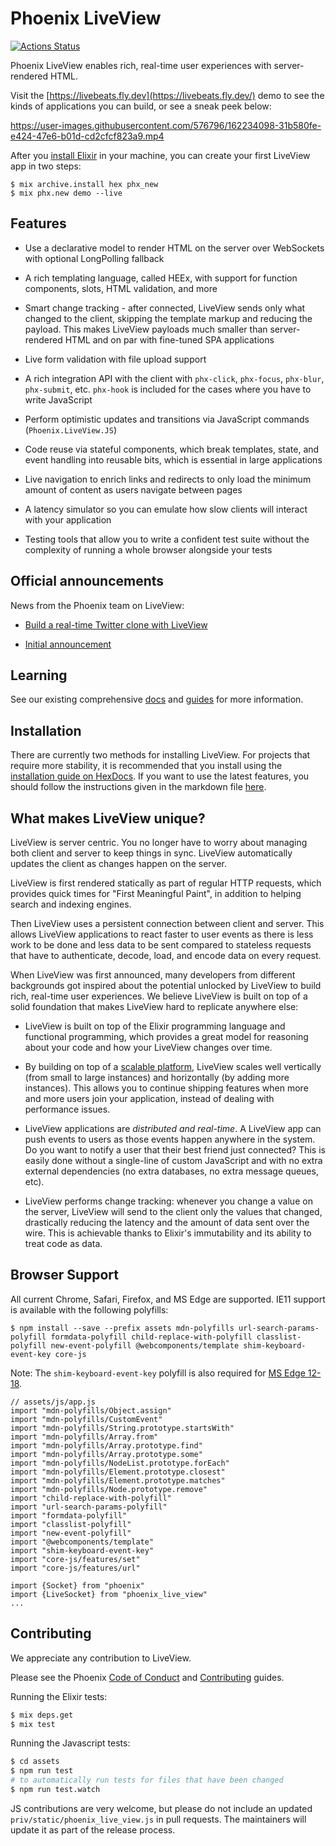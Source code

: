 # Phoenix LiveView

[![Actions Status](https://github.com/phoenixframework/phoenix_live_view/workflows/CI/badge.svg)](https://github.com/phoenixframework/phoenix_live_view/actions?query=workflow%3ACI)

Phoenix LiveView enables rich, real-time user experiences
with server-rendered HTML.

Visit the [https://livebeats.fly.dev](https://livebeats.fly.dev/) demo to see the kinds of applications
you can build, or see a sneak peek below:

https://user-images.githubusercontent.com/576796/162234098-31b580fe-e424-47e6-b01d-cd2cfcf823a9.mp4

After you [install Elixir](https://elixir-lang.org/install.html)
in your machine, you can create your first LiveView app in two
steps:

    $ mix archive.install hex phx_new
    $ mix phx.new demo --live

## Features

  * Use a declarative model to render HTML on the server
    over WebSockets with optional LongPolling fallback

  * A rich templating language, called HEEx, with support
    for function components, slots, HTML validation, and more

  * Smart change tracking - after connected, LiveView sends
    only what changed to the client, skipping the template
    markup and reducing the payload. This makes LiveView
    payloads much smaller than server-rendered HTML and on
    par with fine-tuned SPA applications

  * Live form validation with file upload support

  * A rich integration API with the client with `phx-click`,
    `phx-focus`, `phx-blur`, `phx-submit`, etc. `phx-hook` is
    included for the cases where you have to write JavaScript

  * Perform optimistic updates and transitions via JavaScript
    commands (`Phoenix.LiveView.JS`)

  * Code reuse via stateful components, which break templates,
    state, and event handling into reusable bits, which is essential
    in large applications

  * Live navigation to enrich links and redirects to only load the
    minimum amount of content as users navigate between pages

  * A latency simulator so you can emulate how slow clients will
    interact with your application

  * Testing tools that allow you to write a confident test suite
    without the complexity of running a whole browser alongside
    your tests

## Official announcements

News from the Phoenix team on LiveView:

  * [Build a real-time Twitter clone with LiveView](https://www.phoenixframework.org/blog/build-a-real-time-twitter-clone-in-15-minutes-with-live-view-and-phoenix-1-5)

  * [Initial announcement](https://dockyard.com/blog/2018/12/12/phoenix-liveview-interactive-real-time-apps-no-need-to-write-javascript)

## Learning

See our existing comprehensive [docs](https://hexdocs.pm/phoenix_live_view) and [guides](https://hexdocs.pm/phoenix_live_view/api-reference.html) for more information.

## Installation

There are currently two methods for installing LiveView. For projects that
require more stability, it is recommended that you install using the
[installation guide on HexDocs](https://hexdocs.pm/phoenix_live_view/installation.html).
If you want to use the latest features, you should follow the instructions
given in the markdown file [here](guides/introduction/installation.md).

## What makes LiveView unique?

LiveView is server centric. You no longer have to worry about managing
both client and server to keep things in sync. LiveView automatically
updates the client as changes happen on the server.

LiveView is first rendered statically as part of regular HTTP requests,
which provides quick times for "First Meaningful Paint", in addition to
helping search and indexing engines.

Then LiveView uses a persistent connection between client and server.
This allows LiveView applications to react faster to user events as
there is less work to be done and less data to be sent compared to
stateless requests that have to authenticate, decode, load, and encode
data on every request.

When LiveView was first announced, many developers from different
backgrounds got inspired about the potential unlocked by LiveView to
build rich, real-time user experiences. We believe LiveView is built
on top of a solid foundation that makes LiveView hard to replicate
anywhere else:

  * LiveView is built on top of the Elixir programming language and
    functional programming, which provides a great model for reasoning
    about your code and how your LiveView changes over time.

  * By building on top of a [scalable platform](https://dockyard.com/blog/2016/08/09/phoenix-channels-vs-rails-action-cable),
    LiveView scales well vertically (from small to large instances)
    and horizontally (by adding more instances). This allows you to
    continue shipping features when more and more users join your
    application, instead of dealing with performance issues.

  * LiveView applications are *distributed and real-time*. A LiveView
    app can push events to users as those events happen anywhere in
    the system. Do you want to notify a user that their best friend
    just connected? This is easily done without a single-line of
    custom JavaScript and with no extra external dependencies
    (no extra databases, no extra message queues, etc).

  * LiveView performs change tracking: whenever you change a value on
    the server, LiveView will send to the client only the values that
    changed, drastically reducing the latency and the amount of data
    sent over the wire. This is achievable thanks to Elixir's
    immutability and its ability to treat code as data.

## Browser Support

All current Chrome, Safari, Firefox, and MS Edge are supported.
IE11 support is available with the following polyfills:

```shell
$ npm install --save --prefix assets mdn-polyfills url-search-params-polyfill formdata-polyfill child-replace-with-polyfill classlist-polyfill new-event-polyfill @webcomponents/template shim-keyboard-event-key core-js
```

Note: The `shim-keyboard-event-key` polyfill is also required for [MS Edge 12-18](https://caniuse.com/#feat=keyboardevent-key).

```
// assets/js/app.js
import "mdn-polyfills/Object.assign"
import "mdn-polyfills/CustomEvent"
import "mdn-polyfills/String.prototype.startsWith"
import "mdn-polyfills/Array.from"
import "mdn-polyfills/Array.prototype.find"
import "mdn-polyfills/Array.prototype.some"
import "mdn-polyfills/NodeList.prototype.forEach"
import "mdn-polyfills/Element.prototype.closest"
import "mdn-polyfills/Element.prototype.matches"
import "mdn-polyfills/Node.prototype.remove"
import "child-replace-with-polyfill"
import "url-search-params-polyfill"
import "formdata-polyfill"
import "classlist-polyfill"
import "new-event-polyfill"
import "@webcomponents/template"
import "shim-keyboard-event-key"
import "core-js/features/set"
import "core-js/features/url"

import {Socket} from "phoenix"
import {LiveSocket} from "phoenix_live_view"
...
```

## Contributing

We appreciate any contribution to LiveView.

Please see the Phoenix [Code of Conduct](https://github.com/phoenixframework/phoenix/blob/master/CODE_OF_CONDUCT.md) and [Contributing](https://github.com/phoenixframework/phoenix/blob/master/CONTRIBUTING.md) guides.

Running the Elixir tests:

```bash
$ mix deps.get
$ mix test
```

Running the Javascript tests:
```bash
$ cd assets
$ npm run test
# to automatically run tests for files that have been changed
$ npm run test.watch
```

JS contributions are very welcome, but please do not include an updated `priv/static/phoenix_live_view.js` in pull requests. The maintainers will update it as part of the release process.
